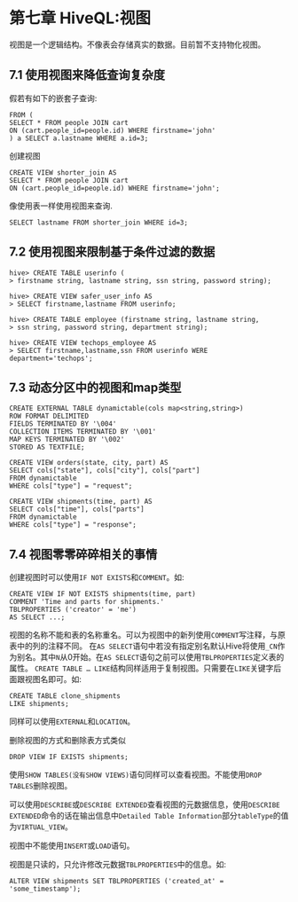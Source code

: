 # 第七章 HiveQL:视图

视图是一个逻辑结构。不像表会存储真实的数据。目前暂不支持物化视图。

## 7.1 使用视图来降低查询复杂度

假若有如下的嵌套子查询:

```
FROM (
SELECT * FROM people JOIN cart
ON (cart.people_id=people.id) WHERE firstname='john'
) a SELECT a.lastname WHERE a.id=3;
```

创建视图

```
CREATE VIEW shorter_join AS
SELECT * FROM people JOIN cart
ON (cart.people_id=people.id) WHERE firstname='john';
```

像使用表一样使用视图来查询.

```
SELECT lastname FROM shorter_join WHERE id=3;
```


## 7.2 使用视图来限制基于条件过滤的数据

```
hive> CREATE TABLE userinfo (
> firstname string, lastname string, ssn string, password string);

hive> CREATE VIEW safer_user_info AS
> SELECT firstname,lastname FROM userinfo;
```

```
hive> CREATE TABLE employee (firstname string, lastname string,
> ssn string, password string, department string);

hive> CREATE VIEW techops_employee AS
> SELECT firstname,lastname,ssn FROM userinfo WERE department='techops';
```


## 7.3 动态分区中的视图和map类型

```
CREATE EXTERNAL TABLE dynamictable(cols map<string,string>)
ROW FORMAT DELIMITED
FIELDS TERMINATED BY '\004'
COLLECTION ITEMS TERMINATED BY '\001'
MAP KEYS TERMINATED BY '\002'
STORED AS TEXTFILE;
```

```
CREATE VIEW orders(state, city, part) AS
SELECT cols["state"], cols["city"], cols["part"]
FROM dynamictable
WHERE cols["type"] = "request";
```

```
CREATE VIEW shipments(time, part) AS
SELECT cols["time"], cols["parts"]
FROM dynamictable
WHERE cols["type"] = "response";
```



## 7.4 视图零零碎碎相关的事情

创建视图时可以使用```IF NOT EXISTS```和```COMMENT```。如:

```
CREATE VIEW IF NOT EXISTS shipments(time, part)
COMMENT 'Time and parts for shipments.'
TBLPROPERTIES ('creator' = 'me')
AS SELECT ...;
```

视图的名称不能和表的名称重名。可以为视图中的新列使用```COMMENT```写注释，与原表中的列的注释不同。
在```AS SELECT```语句中若没有指定别名默认Hive将使用```_CN```作为别名。其中```N```从0开始。在```AS SELECT```语句之前可以使用```TBLPROPERTIES```定义表的属性。
```CREATE TABLE … LIKE```结构同样适用于复制视图。只需要在```LIKE```关键字后面跟视图名即可。如:

```
CREATE TABLE clone_shipments
LIKE shipments;
```

同样可以使用```EXTERNAL```和```LOCATION```。

删除视图的方式和删除表方式类似

```
DROP VIEW IF EXISTS shipments;
```

使用```SHOW TABLES(没有SHOW VIEWS)```语句同样可以查看视图。不能使用```DROP TABLES```删除视图。

可以使用```DESCRIBE```或```DESCRIBE EXTENDED```查看视图的元数据信息，使用```DESCRIBE EXTENDED```命令的话在输出信息中```Detailed Table Information```部分```tableType```的值为```VIRTUAL_VIEW```。

视图中不能使用```INSERT```或```LOAD```语句。

视图是只读的，只允许修改元数据```TBLPROPERTIES```中的信息。如:

```
ALTER VIEW shipments SET TBLPROPERTIES ('created_at' = 'some_timestamp');
```